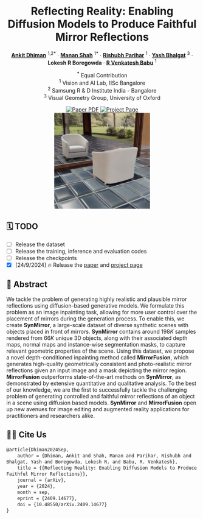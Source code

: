 <div align="center">

<h1>Reflecting Reality: Enabling Diffusion Models to Produce Faithful Mirror Reflections</h1>

<p align="center">
    <a href="https://www.linkedin.com/in/ankit-dhiman-46109a174/" target="_blank"><strong>Ankit Dhiman</strong></a> <sup>1,2<b>*</b></sup>
    ·
    <a href="https://cs-mshah.github.io/" target="_blank"><strong>Manan Shah</strong></a> <sup>1<b>*</b></sup>
    ·
    <a href="https://rishubhpar.github.io/" target="_blank"><strong>Rishubh Parihar</strong></a> <sup>1</sup>
    ·
    <a href="https://yashbhalgat.github.io/" target="_blank"><strong>Yash Bhalgat</strong></a> <sup>3</sup>
    ·
    <strong>Lokesh R Boregowda</strong>
    ·
    <a href="https://cds.iisc.ac.in/faculty/venky/" target="_blank"><strong>R Venkatesh Babu</strong></a> <sup>1</sup>
</p>
<p align="center" style="padding-top: 0px;">
    <sup><b>*</b></sup> Equal Contribution
    <br>
    <sup>1</sup> Vision and AI Lab, IISc Bangalore
    <br>
    <sup>2</sup> Samsung R & D Institute India - Bangalore
    <br>
    <sup>3</sup> Visual Geometry Group, University of Oxford
    <br>
</p>

<a href="https://arxiv.org/abs/2409.14677">
<img src='https://img.shields.io/badge/arxiv-Reflecting Reality-red' alt='Paper PDF'></a>
<a href="https://val.cds.iisc.ac.in/reflecting-reality.github.io/">
<img src='https://img.shields.io/badge/Project-Website-green' alt='Project Page'></a>
<br>
<img src='assets/teaser.jpg' alt='Teaser Image'  height='50%' width='50%'>

</div>

## 🗓️ TODO
- [ ] Release the dataset
- [ ] Release the training, inference and evaluation codes
- [ ] Release the checkpoints
- [X] [24/9/2024] 🔥 Release the [paper](https://arxiv.org/abs/2409.14677) and [project page](https://val.cds.iisc.ac.in/reflecting-reality.github.io/)

## 📖 Abstract

We tackle the problem of generating highly realistic and plausible mirror reflections using diffusion-based generative models. We formulate this problem as an image inpainting task, allowing for more user control over the placement of mirrors during the generation process. To enable this, we create **SynMirror**, a large-scale dataset of diverse synthetic scenes with objects placed in front of mirrors. **SynMirror** contains around $198K$ samples rendered from $66K$ unique 3D objects, along with their associated depth maps, normal maps and instance-wise segmentation masks, to capture relevant geometric properties of the scene. Using this dataset, we propose a novel depth-conditioned inpainting method called **MirrorFusion**, which generates high-quality geometrically consistent and photo-realistic mirror reflections given an input image and a mask depicting the mirror region. **MirrorFusion** outperforms state-of-the-art methods on **SynMirror**, as demonstrated by extensive quantitative and qualitative analysis. To the best of our knowledge, we are the first to successfully tackle the challenging problem of generating controlled and faithful mirror reflections of an object in a scene using diffusion based models. **SynMirror** and **MirrorFusion** open up new avenues for image editing and augmented reality applications for practitioners and researchers alike.

## 🤝🏼 Cite Us

```
@article{Dhiman2024Sep,
	author = {Dhiman, Ankit and Shah, Manan and Parihar, Rishubh and Bhalgat, Yash and Boregowda, Lokesh R. and Babu, R. Venkatesh},
	title = {{Reflecting Reality: Enabling Diffusion Models to Produce Faithful Mirror Reflections}},
	journal = {arXiv},
	year = {2024},
	month = sep,
	eprint = {2409.14677},
	doi = {10.48550/arXiv.2409.14677}
}
```